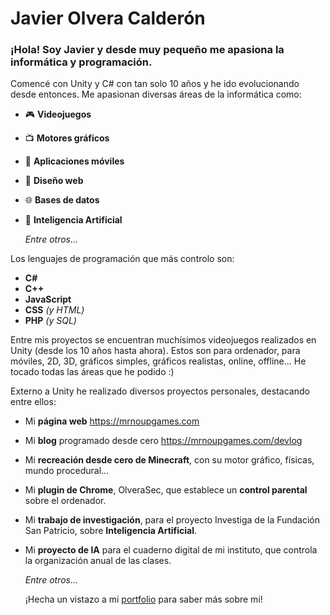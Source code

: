 # Javier Olvera Calderón

### ¡Hola! Soy Javier y desde muy pequeño me apasiona la informática y programación.

Comencé con Unity y C# con tan solo 10 años y he ido evolucionando desde entonces.
Me apasionan diversas áreas de la informática como:

- 🎮 **Videojuegos**
- 📺 **Motores gráficos**
- 📱 **Aplicaciones móviles**
- 📰 **Diseño web**
- 🌐 **Bases de datos**
- 🤖 **Inteligencia Artificial**
  
   _Entre otros..._


Los lenguajes de programación que más controlo son:

- **C#**
- **C++**
- **JavaScript**
- **CSS** _(y HTML)_
- **PHP** _(y SQL)_



Entre mis proyectos se encuentran muchísimos videojuegos realizados en Unity (desde los 10 años hasta ahora). Estos son para ordenador, para móviles, 2D, 3D, gráficos simples, gráficos realistas, online, offline... He tocado todas las áreas que he podido :)


Externo a Unity he realizado diversos proyectos personales, destacando entre ellos:

- Mi **página web** https://mrnoupgames.com

- Mi **blog** programado desde cero https://mrnoupgames.com/devlog

- Mi **recreación desde cero de Minecraft**, con su motor gráfico, físicas, mundo procedural...

- Mi **plugin de Chrome**, OlveraSec, que establece un **control parental** sobre el ordenador.

- Mi **trabajo de investigación**, para el proyecto Investiga de la Fundación San Patricio, sobre **Inteligencia Artificial**.

- Mi **proyecto de IA** para el cuaderno digital de mi instituto, que controla la organización anual de las clases.

  _Entre otros..._


  ¡Hecha un vistazo a mi <a href="https://mrnoupgames.com/portfolio/">portfolio</a> para saber más sobre mi!


<!---
JaviOlvera/JaviOlvera is a ✨ special ✨ repository because its `README.md` (this file) appears on your GitHub profile.
You can click the Preview link to take a look at your changes.
--->
